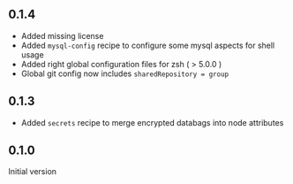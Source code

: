 ## 0.1.4

* Added missing license
* Added `mysql-config` recipe to configure some mysql aspects for shell usage
* Added right global configuration files for zsh ( > 5.0.0 )
* Global git config now includes `sharedRepository = group`

## 0.1.3

* Added `secrets` recipe to merge encrypted databags into node attributes

## 0.1.0

Initial version